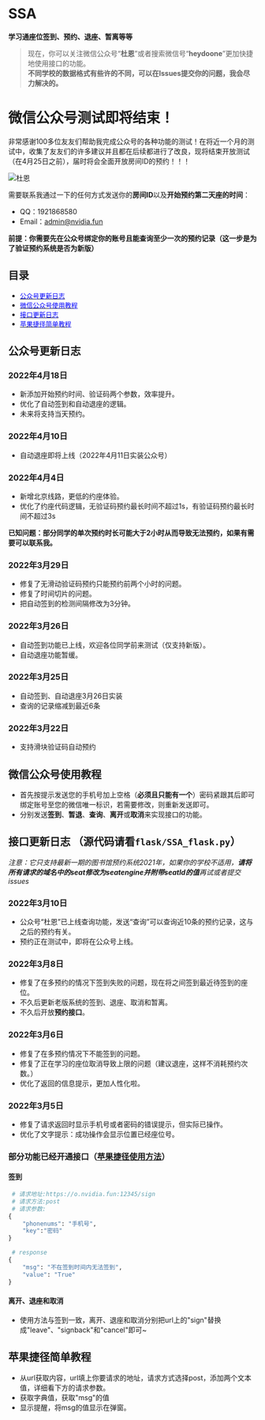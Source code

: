 # SSA
**学习通座位签到、预约、退座、暂离等等**

> 现在，你可以关注微信公众号“**杜恩**”或者搜索微信号“**heydoone**”更加快捷地使用接口的功能。
> <br>**不同学校的数据格式有些许的不同，可以在Issues提交你的问题，我会尽力解决的。**

# 微信公众号测试即将结束！

非常感谢100多位友友们帮助我完成公众号的各种功能的测试！在将近一个月的测试中，收集了友友们的许多建议并且都在后续都进行了改良，现将结束开放测试（在4月25日之前），届时将会全面开放房间ID的预约！！！

![杜恩](https://raw.githubusercontent.com/Doone-skser/SSA/main/WXqrcode.jpg)

 需要联系我通过一下的任何方式发送你的**房间ID**以及**开始预约第二天座的时间**：

* QQ：1921868580
* Email：admin@nvidia.fun

**前提：你需要先在公众号绑定你的账号且能查询至少一次的预约记录（这一步是为了验证预约系统是否为新版）**

## 目录

* <a href="#p1"><font size=2 color=#00f>公众号更新日志</font></a><br>
* <a href="#p2"><font size=2 color=#00f>微信公众号使用教程</font></a><br>
* <a href="#p3"><font size=2 color=#00f>接口更新日志</font></a><br>
* <a href="#pgjj"><font size=2 color=#00f>苹果捷径简单教程</font></a><br>

## <a id="p1">公众号更新日志</a>

### 2022年4月18日

* 新添加开始预约时间、验证码两个参数，效率提升。
* 优化了自动签到和自动退座的逻辑。
* 未来将支持当天预约。

### 2022年4月10日

* 自动退座即将上线（2022年4月11日实装公众号）

### 2022年4月4日

* 新增北京线路，更低的约座体验。
* 优化了约座代码逻辑，无验证码预约最长时间不超过1s，有验证码预约最长时间不超过3s

**已知问题：部分同学的单次预约时长可能大于2小时从而导致无法预约，如果有需要可以联系我。**

### 2022年3月29日

* 修复了无滑动验证码预约只能预约前两个小时的问题。
* 修复了时间切片的问题。
* 把自动签到的检测间隔修改为3分钟。

### 2022年3月26日

* 自动签到功能已上线，欢迎各位同学前来测试（仅支持新版）。
* 自动退座功能暂缓。

### 2022年3月25日

* 自动签到、自动退座3月26日实装
* 查询的记录缩减到最近6条

### 2022年3月22日

* 支持滑块验证码自动预约

## <a id="p2">微信公众号使用教程</a>

* 首先按提示发送您的手机号加上空格（**必须且只能有一个**）密码紧跟其后即可绑定账号至您的微信唯一标识，若需要修改，则重新发送即可。
* 分别发送**签到**、**暂退**、**查询**、**离开**或**取消**来实现接口的功能。

## <a id="p3">接口更新日志</a> （源代码请看`flask/SSA_flask.py`）

*注意：它只支持最新一期的图书馆预约系统2021年，如果你的学校不适用，**请将所有请求的域名中的seat修改为seatengine并附带seatId的值**再试或者提交issues*

### 2022年3月10日

* 公众号“杜恩”已上线查询功能，发送“查询”可以查询近10条的预约记录，这与之后的预约有关。
* 预约正在测试中，即将在公众号上线。

### 2022年3月8日

* 修复了在多预约的情况下签到失败的问题，现在将之间签到最近待签到的座位。
* 不久后更新老版系统的签到、退座、取消和暂离。
* 不久后开放**预约接口**。

### 2022年3月6日

* 修复了在多预约情况下不能签到的问题。
* 修复了正在学习的座位取消导致上限的问题（建议退座，这样不消耗预约次数。）
* 优化了返回的信息提示，更加人性化啦。

### 2022年3月5日

* 修复了请求返回时显示手机号或者密码的错误提示，但实际已操作。
* 优化了文字提示：成功操作会显示位置已经座位号。

### 部分功能已经开通接口（<a href="#pgjj" color=#00f>苹果捷径使用方法</a>）

#### 签到

``` python
 # 请求地址:https://o.nvidia.fun:12345/sign
 # 请求方法:post
 # 请求参数:
{
    "phonenums": "手机号",
    "key":"密码"
}

 # response
{
    "msg": "不在签到时间内无法签到",
    "value": "True"
}
```

#### 离开、退座和取消

* 使用方法与签到一致，离开、退座和取消分别把url上的"sign"替换成"leave"、"signback"和"cancel"即可~

## <a id="pgjj">苹果捷径简单教程</a>

* 从url获取内容，url填上你要请求的地址，请求方式选择post，添加两个文本值，详细看下方的请求参数。
* 获取字典值，获取"msg"的值
* 显示提醒，将msg的值显示在弹窗。

